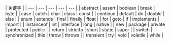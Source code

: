 | 关键字 |
| --- | --- | --- | --- | --- |
| abstract | assert | boolean | break | byte |
| case | catch | char | class | const |
| continue | default | do | double	| else |
| enum | extends | final | finally | float |
| for	| goto	| if	| implements | import |
| instanceof | int | interface | long | native |
| new	| package | private	| protected | public |
| return	| strictfp	| short	| static	| super |
| switch	| synchronized	| this	| throw | throws |
| transient	| try	| void | volatile | while |
